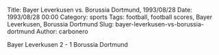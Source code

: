 Title: Bayer Leverkusen vs. Borussia Dortmund, 1993/08/28
Date: 1993/08/28 00:00
Category: sports
Tags: football, football scores, Bayer Leverkusen, Borussia Dortmund
Slug: bayer-leverkusen-vs-borussia-dortmund
Author: carbonero


Bayer Leverkusen 2 - 1 Borussia Dortmund
